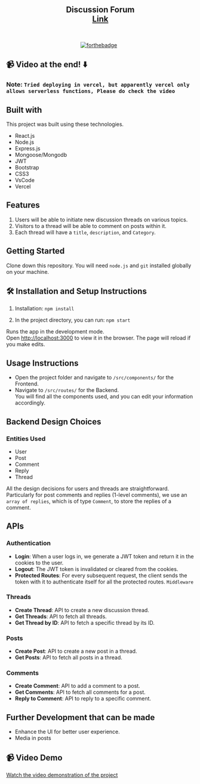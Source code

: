 <h2 align="center">
   Discussion Forum<br/>
  <a href="https://frontend-beta-jade-56.vercel.app/login" target="_blank">Link</a>
</h2>

<br/>

<center>

[![forthebadge](https://forthebadge.com/images/badges/made-with-javascript.svg)](https://forthebadge.com) &nbsp;

</center>

## 📹 Video at the end! ⬇️

### Note: `Tried deploying in vercel, but apparently vercel only allows serverless functions, Please do check the video`

## Built with

This project was built using these technologies.

- React.js
- Node.js
- Express.js
- Mongoose/Mongodb
- JWT
- Bootstrap
- CSS3
- VsCode
- Vercel

## Features

1. Users will be able to initiate new discussion threads on various topics.
2. Visitors to a thread will be able to comment on posts within it.
3. Each thread will have a `title`, `description`, and `Category`.

## Getting Started

Clone down this repository. You will need `node.js` and `git` installed globally on your machine.

## 🛠 Installation and Setup Instructions

1. Installation: `npm install`

2. In the project directory, you can run: `npm start`

Runs the app in the development mode.\
Open [http://localhost:3000](http://localhost:3000) to view it in the browser.
The page will reload if you make edits.

## Usage Instructions

- Open the project folder and navigate to `/src/components/` for the Frontend. <br/>
- Navigate to `/src/routes/` for the Backend. <br/>
  You will find all the components used, and you can edit your information accordingly.

## Backend Design Choices

### Entities Used

- User
- Post
- Comment
- Reply
- Thread

All the design decisions for users and threads are straightforward. Particularly for post comments and replies (1-level comments), we use an `array of replies`, which is of type `Comment`, to store the replies of a comment.

## APIs

### Authentication

- **Login**: When a user logs in, we generate a JWT token and return it in the cookies to the user.
- **Logout**: The JWT token is invalidated or cleared from the cookies.
- **Protected Routes**: For every subsequent request, the client sends the token with it to authenticate itself for all the protected routes. `Middleware`

### Threads

- **Create Thread**: API to create a new discussion thread.
- **Get Threads**: API to fetch all threads.
- **Get Thread by ID**: API to fetch a specific thread by its ID.

### Posts

- **Create Post**: API to create a new post in a thread.
- **Get Posts**: API to fetch all posts in a thread.

### Comments

- **Create Comment**: API to add a comment to a post.
- **Get Comments**: API to fetch all comments for a post.
- **Reply to Comment**: API to reply to a specific comment.

## Further Development that can be made

- Enhance the UI for better user experience.
- Media in posts

## 📹 Video Demo

[Watch the video demonstration of the project](https://drive.google.com/file/d/1kEv4d2Yqn8OCabNSq32a3o6kk7tOueEl/view?usp=drive_link)
